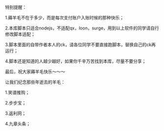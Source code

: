 
特别提醒：

1.薅羊毛不在于多少，而是每次支付账户入账时候的那种快乐；

2.本库脚本只适合nodejs，不适配qx，loon，surge，用到以上软件的同学请自行修改脚本适配；

3.脚本里面的自带作者本人的ck，请各位同学不要直接跑脚本，替换自己的ck再运行；

4.脚本还是知道的人越少越好，如果你千辛万苦找到本库，尽量不要分享；

最后，祝大家薅羊毛快乐～～～


让我们纪念那些年逝去的羊毛：

1.笑谱推购；

2.步步宝；

3.返利网；

4.九章头条；

